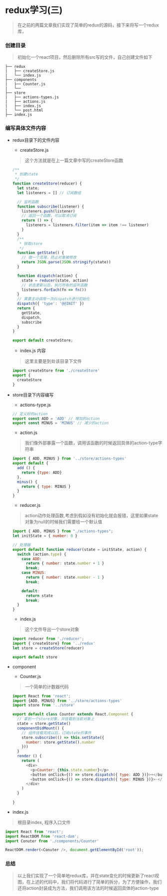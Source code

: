 # redux学习(三)

> 在之前的两篇文章我们实现了简单的redux的源码，接下来将写一个redux库，

### 创建目录

> 初始化一个react项目，然后删除所有src写的文件，自己创建文件如下

```php+HTML
├── redux
|   ├── createStore.js
|   └── index.js
├── components
|   ├── Counter.js
|   └── 
├── store
|   ├── actions-types.js
|   ├── actions.js
|   ├── index.js
|   └── post.html
├── index.js
```

### 编写具体文件内容

- redux目录下的文件内容

  - createStore.js

  > 这个方法就是在上一篇文章中写的createStore函数

  ```javascript
  /**
   * 创建state
   */
  function createStore(reducer) {
    let state;
    let listeners = [] // 订阅数组
  
    // 监听函数
    function subscribe(listener) {
      listeners.push(listener)
      // 返回一个函数，可以取消订阅
      return () => {
        listeners = listeners.filter(item => item !== listener)
      }
    }
    /**
     * 获取store
     */
    function getState() {
      // 做一个克隆，防止对象被修改
      return JSON.parse(JSON.stringify(state))
    }
  
    function dispatch(action) {
      state = reducer(state, action)
      // 状态更新以后，执行所有的监听函数
      listeners.forEach(fn => fn())
    }
    // 需要主动调用一次dispatch进行初始化
    dispatch({ 'type': '@@INIT' })
    return {
      getState,
      dispatch,
      subscribe
    }
  }
  
  export default createStore;
  ```

  - index.js 内容

  > 这里主要是到处该目录下文件

  ```javascript
  import createStore from './createStore'
  export {
    createStore
  }
  
  ```

- store目录下内容编写

  - actions-type.js

  ```javascript
  // 定义好的action
  export const ADD = 'ADD' // 增加的action
  export const MINUS = 'MINUS' // 减少的action
  ```

  - action.js

  > 我们像外部暴露一个函数，调用该函数的时候返回具体的action-type字符串

  ```javascript
  import { ADD, MINUS } from '../store/actions-types'
  export default {
    add () {
      return {type: ADD}
    },
    minus() {
      return { type: MINUS }
    }
  }
  ```

  - reducer.js

  > action动作处理函数,考虑到假如没有初始化就会报错，这里如果state对象为null的时候我们需要给一个默认值

  ```javascript
  import { ADD, MINUS } from "./actions-types";
  let initState = { number: 0 }
  
  // 处理器
  export default function reducer(state = initState, action) {
    switch (action.type) {
      case ADD:
        return { number: state.number + 1 }
        break;
      case MINUS:
        return { number: state.number - 1 }
        break;
  
      default:
        return state
        break;
    }
  }
  ```

  - index.js

  > 这个文件导出一个store对象

  ```javascript
  import reducer from './reducer';
  import { createStore} from '../redux' 
  let store = createStore(reducer)
  
  export default store
  
  ```



- component

  - Counter.js

  > 一个简单的计数器代码

  ```javascript
  import React from 'react';
  import {ADD, MINUS} from '../store/actions-types'
  import store from '../store'
  
  export default class Counter extends React.Component {
    // 拿到一个store对象，并挂载到当前对象上
    state = store.getState()
    componentDidMount() {
      // 组件挂载完成以后，订阅state的事件
      store.subscribe(() => this.setState({
        number: store.getState().number
      }))
    }
    render () {
      return (
        <div>
          <p>Counter: {this.state.number}</p>
          <button onClick={() => store.dispatch({ type: ADD })}>+</button>
          <button onClick={() => store.dispatch({ type: MINUS })}>-</button>
        </div>
      )
    }
    
  }
  ```

- index.js

> 根目录index, 程序入口文件

```javascript
import React from 'react';
import ReactDOM from 'react-dom';
import Conuter from './components/Counter'

ReactDOM.render(<Conuter />, document.getElementById('root'));
```



### 总结

> 以上我们实现了一个简单地redux库，并在state变化的时候更新了react视图，在上述的代码中，我们将代码进行了简单的拆分，为了方便操作，我们还将action封装成为方法，我们调用该方法的时候返回具体的action-type